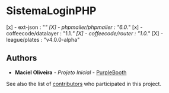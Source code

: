# SistemaLoginPHP
 
[x] - ext-json : "*"
[X] - phpmailer/phpmailer : "6.0.*"
[x] - coffeecode/datalayer : "1.1.*"
[X] - coffeecode/router : "1.0.*"
[X] - league/plates : "v4.0.0-alpha"

## Authors

* **Maciel Oliveira** - *Projeto Inicial* - [PurpleBooth](https://github.com/elitymaciel)

See also the list of [contributors](https://github.com/elitymaciel/SistemaLoginPHP/contributors) who participated in this project.